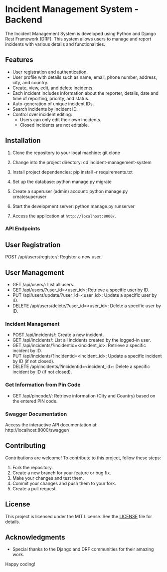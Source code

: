 # Incident Management System - Backend 

The Incident Management System is developed using Python and Django Rest Framework (DRF). This system allows users to manage and report incidents with various details and functionalities.

## Features

- User registration and authentication.
- User profile with details such as name, email, phone number, address, city, and country.
- Create, view, edit, and delete incidents.
- Each incident includes information about the reporter, details, date and time of reporting, priority, and status.
- Auto-generation of unique incident IDs.
- Search incidents by Incident ID.
- Control over incident editing:
  - Users can only edit their own incidents.
  - Closed incidents are not editable.

## Installation

1. Clone the repository to your local machine:
  git clone 

2. Change into the project directory:
   cd incident-management-system

3. Install project dependencies:
   pip install -r requirements.txt
   
4. Set up the database:
  python manage.py migrate

5. Create a superuser (admin) account:
  python manage.py createsuperuser

6. Start the development server:
  python manage.py runserver

7. Access the application at `http://localhost:8000/`.

### API Endpoints
## User Registration
POST /api/users/register/: Register a new user.

## User Management
- GET /api/users/: List all users.
- GET /api/users/?user_id=<user_id>: Retrieve a specific user by ID.
- PUT /api/users/update/?user_id=<user_id>: Update a specific user by ID.
- DELETE /api/users/delete/?user_id=<user_id>: Delete a specific user by ID.


### Incident Management
- POST /api/incidents/: Create a new incident.
- GET /api/incidents/: List all incidents created by the logged-in user.
- GET /api/incidents/?incidentid=<incident_id>: Retrieve a specific incident by ID.
- PUT /api/incidents/?incidentid=<incident_id>: Update a specific incident by ID (if not closed).
- DELETE /api/incidents/?incidentid=<incident_id>: Delete a specific incident by ID (if not closed).


### Get Information from Pin Code
- GET /api/pincode/<pincode>/: Retrieve information (City and Country) based on the entered PIN code.


### Swagger Documentation
Access the interactive API documentation at: http://localhost:8000/swagger/
## Contributing

Contributions are welcome! To contribute to this project, follow these steps:

1. Fork the repository.
2. Create a new branch for your feature or bug fix.
3. Make your changes and test them.
4. Commit your changes and push them to your fork.
5. Create a pull request.

## License

This project is licensed under the MIT License. See the [LICENSE](LICENSE) file for details.

## Acknowledgments

- Special thanks to the Django and DRF communities for their amazing work.

Happy coding!
